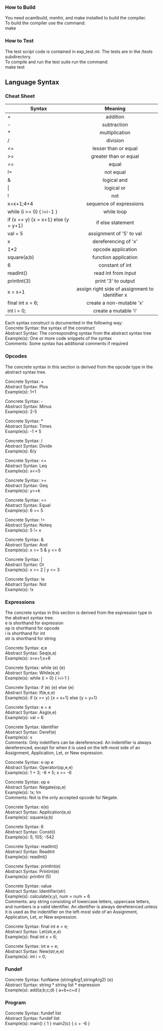 ### How to Build
You need ocamlbuild, menhir, and make installed to build the compiler.
<br />To build the compiler use the command:
<br />make

### How to Test
The test script code is contained in exp_test.ml. The tests are in the /tests subdirectory.
<br />To compile and run the test suite run the command:
<br />make test

## Language Syntax

### Cheat Sheet
| Syntax      | Meaning    |
| ------------|:-------------:|
| + | addition|
| - | subtraction|
| * | multiplication|
| / | division |
| <=| lesser than or equal|
| >=| greater than or equal|
| ==| equal|
| !=| not equal|
| &| logical and|
| &#124; | logical or|
| ! | not |
| x=x+1;4+4 | sequence of expressions |
| while (i >= 0) { i=i-1 } | while loop |
| if (x == y) {x = x+1} else {y = y+1} | if else statement |
| val = 5 | assignment of '5' to val |
| x | dereferencing of 'x' |
| 1*2 | opcode application |
| square(a;b) | function application |
| 6 | constant of int |
| readInt() | read int from input |
| printInt(3) | print '3' to output |
| x = x+1 | assign right side of assignment to identifier x |
| final int x = 6; | create a non-mutable 'x' |
| int i = 0; | create a mutable 'i' |

Each syntax construct is documented in the following way:
<br />Concrete Syntax: the syntax of the construct
<br />Abstract Syntax: The corresponding syntax from the abstract syntax tree
<br />Example(s): One or more code snippets of the syntax
<br />Comments: Some syntax has additional comments if required

### Opcodes
The concrete syntax in this section is derived from the opcode type in the abstract syntax tree.

Concrete Syntax: +
<br /> Abstract Syntax: Plus
<br /> Example(s): 1+1

Concrete Syntax: -
<br /> Abstract Syntax: Minus
<br /> Example(s): 2-5

Concrete Syntax: \*
<br /> Abstract Syntax: Times
<br /> Example(s): -1 \* 5

Concrete Syntax: /
<br /> Abstract Syntax: Divide
<br /> Example(s): 6/y

Concrete Syntax: <=
<br /> Abstract Syntax: Leq
<br /> Example(s): x<=5

Concrete Syntax: >=
<br /> Abstract Syntax: Geq
<br /> Example(s): y>=k

Concrete Syntax: ==
<br /> Abstract Syntax: Equal
<br /> Example(s): 6 == 5

Concrete Syntax: !=
<br /> Abstract Syntax: Noteq
<br /> Example(s): 5 != x

Concrete Syntax: &
<br /> Abstract Syntax: And
<br /> Example(s): x >= 5 & y <= 6

Concrete Syntax: |
<br /> Abstract Syntax: Or
<br /> Example(s): x >= 2 | y <= 3

Concrete Syntax: !e
<br /> Abstract Syntax: Not
<br /> Example(s): !x

### Expressions
The concrete syntax in this section is derived from the expression type in the abstract syntax tree.
<br /> e is shorthand for expression
<br /> op is shorthand for opcode
<br /> i is shorthand for int
<br /> str is shorthand for string

Concrete Syntax: e;e
<br /> Abstract Syntax: Seq(e,e)
<br /> Example(s): x=x+1;x+6

Concrete Syntax: while (e) {e}
<br /> Abstract Syntax: While(e,e)
<br /> Example(s): while (i > 0) { i=i-1 }

Concrete Syntax: if (e) {e} else {e}
<br /> Abstract Syntax: If(e,e,e)
<br /> Example(s): if (x >= y) {x = x+1} else {y = y+1}

Concrete Syntax: e = e
<br /> Abstract Syntax: Asg(e,e)
<br /> Example(s): val = 6

Concrete Syntax: Identifier
<br /> Abstract Syntax: Deref(e)
<br /> Example(s): x
<br /> Comments: Only indetifiers can be dereferenced. An indentifier is always dereferenced,
except for when it is used on the left-most side of an Assignment, Application, Let, or New expression.

Concrete Syntax: e op e
<br /> Abstract Syntax: Operator(op,e,e)
<br /> Example(s): 1 + 3; -6 \* 5; x >= -6

Concrete Syntax: op e
<br /> Abstract Syntax: Negate(op,e)
<br /> Example(s): !x; !m
<br /> Comments: Not is the only accepted opcode for Negate.

Concrete Syntax: e(e)
<br /> Abstract Syntax: Application(e,e)
<br /> Example(s): square(a;b)

Concrete Syntax: 6
<br /> Abstract Syntax: Const(i)
<br /> Example(s): 5; 105; -542

Concrete Syntax: readInt()
<br /> Abstract Syntax: ReadInt
<br /> Example(s): readInt()

Concrete Syntax: printInt(e)
<br /> Abstract Syntax: Printint(e)
<br /> Example(s): printInt (5)

Concrete Syntax: value
<br /> Abstract Syntax: Identifier(str)
<br /> Example(s): calculate(x;y), num = num + 6
<br /> Comments: any string consisting of lowercase letters, uppercase letters, and numbers is a valid identifier. An identifier is always dereferenced unless it is used as the indentifier on the left-most side of an Assignment, Application, Let, or New expression.

Concrete Syntax: final int e = e;
<br /> Abstract Syntax: Let(str,e,e)
<br /> Example(s): final int x = 6;

Concrete Syntax: int e = e;
<br /> Abstract Syntax: New(str,e,e)
<br /> Example(s): int i = 0;

### Fundef

Concrete Syntax: funName (stringArg1,stringArg2) {e}
<br /> Abstract Syntax: string * string list * expression
<br /> Example(s): add(a;b;c;d) { a+b+c+d }

### Program
Concrete Syntax: fundef list
<br /> Abstract Syntax: fundef list
<br /> Example(s): main() { 1 } main2(c) { c + -6 }
